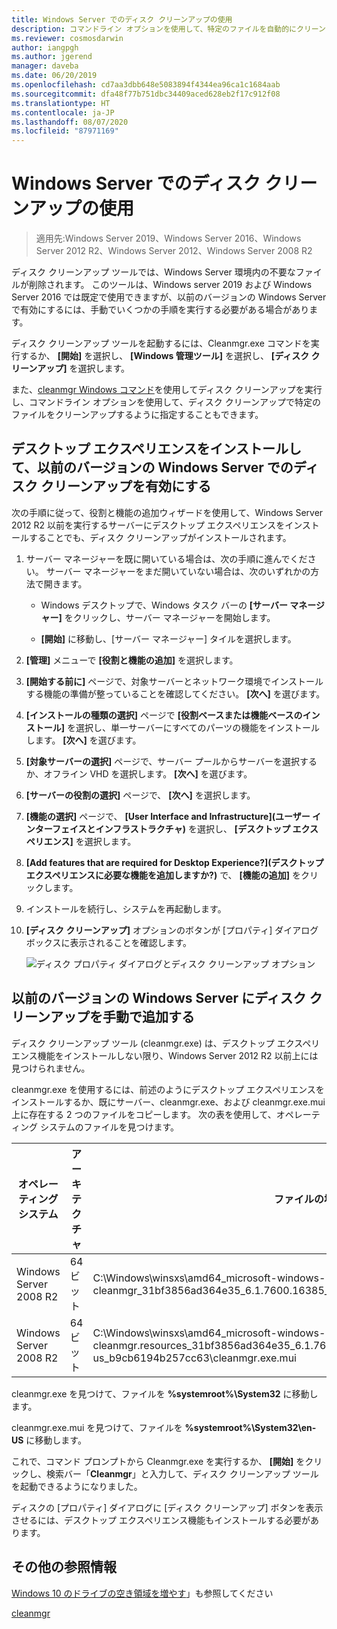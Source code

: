 ```yaml
---
title: Windows Server でのディスク クリーンアップの使用
description: コマンドライン オプションを使用して、特定のファイルを自動的にクリーンアップするようにディスク クリーンアップ ツール (Cleanmgr.exe) を構成する方法について説明します。
ms.reviewer: cosmosdarwin
author: iangpgh
ms.author: jgerend
manager: daveba
ms.date: 06/20/2019
ms.openlocfilehash: cd7aa3dbb648e5083894f4344ea96ca1c1684aab
ms.sourcegitcommit: dfa48f77b751dbc34409aced628eb2f17c912f08
ms.translationtype: HT
ms.contentlocale: ja-JP
ms.lasthandoff: 08/07/2020
ms.locfileid: "87971169"
---
```

# <a name="using-disk-cleanup-on-windows-server"></a>Windows Server でのディスク クリーンアップの使用

> 適用先:Windows Server 2019、Windows Server 2016、Windows Server 2012 R2、Windows Server 2012、Windows Server 2008 R2

ディスク クリーンアップ ツールでは、Windows Server 環境内の不要なファイルが削除されます。 このツールは、Windows server 2019 および Windows Server 2016 では既定で使用できますが、以前のバージョンの Windows Server で有効にするには、手動でいくつかの手順を実行する必要がある場合があります。

ディスク クリーンアップ ツールを起動するには、Cleanmgr.exe コマンドを実行するか、 **[開始]** を選択し、 **[Windows 管理ツール]** を選択し、 **[ディスク クリーンアップ]** を選択します。

また、[cleanmgr Windows コマンド](../../administration/windows-commands/cleanmgr.md)を使用してディスク クリーンアップを実行し、コマンドライン オプションを使用して、ディスク クリーンアップで特定のファイルをクリーンアップするように指定することもできます。

## <a name="enable-disk-cleanup-on-an-earlier-version-of-windows-server-by-installing-the-desktop-experience"></a>デスクトップ エクスペリエンスをインストールして、以前のバージョンの Windows Server でのディスク クリーンアップを有効にする

次の手順に従って、役割と機能の追加ウィザードを使用して、Windows Server 2012 R2 以前を実行するサーバーにデスクトップ エクスペリエンスをインストールすることでも、ディスク クリーンアップがインストールされます。

1. サーバー マネージャーを既に開いている場合は、次の手順に進んでください。 サーバー マネージャーをまだ開いていない場合は、次のいずれかの方法で開きます。

   - Windows デスクトップで、Windows タスク バーの **[サーバー マネージャー]** をクリックし、サーバー マネージャーを開始します。

   - **[開始]** に移動し、[サーバー マネージャー] タイルを選択します。

1. **[管理]** メニューで **[役割と機能の追加]** を選択します。

1. **[開始する前に]** ページで、対象サーバーとネットワーク環境でインストールする機能の準備が整っていることを確認してください。 **[次へ]** を選びます。

1. **[インストールの種類の選択]** ページで **[役割ベースまたは機能ベースのインストール]** を選択し、単一サーバーにすべてのパーツの機能をインストールします。 **[次へ]** を選びます。

1. **[対象サーバーの選択]** ページで、サーバー プールからサーバーを選択するか、オフライン VHD を選択します。 **[次へ]** を選びます。

1. **[サーバーの役割の選択]** ページで、 **[次へ]** を選択します。

1. **[機能の選択]** ページで、 **[User Interface and Infrastructure]\(ユーザー インターフェイスとインフラストラクチャ\)** を選択し、 **[デスクトップ エクスペリエンス]** を選択します。

1. **[Add features that are required for Desktop Experience?]\(デスクトップ エクスペリエンスに必要な機能を追加しますか?\)** で、 **[機能の追加]** をクリックします。

1. インストールを続行し、システムを再起動します。

1. **[ディスク クリーンアップ]** オプションのボタンが [プロパティ] ダイアログ ボックスに表示されることを確認します。

   ![ディスク プロパティ ダイアログとディスク クリーンアップ オプション](media/diskpropswcleanup.png)

## <a name="manually-add-disk-cleanup-to-an-earlier-version-of-windows-server"></a>以前のバージョンの Windows Server にディスク クリーンアップを手動で追加する

ディスク クリーンアップ ツール (cleanmgr.exe) は、デスクトップ エクスペリエンス機能をインストールしない限り、Windows Server 2012 R2 以前上には見つけられません。

cleanmgr.exe を使用するには、前述のようにデスクトップ エクスペリエンスをインストールするか、既にサーバー、cleanmgr.exe、および cleanmgr.exe.mui 上に存在する 2 つのファイルをコピーします。 次の表を使用して、オペレーティング システムのファイルを見つけます。

| オペレーティング システム  | アーキテクチャ  | ファイルの場所  |
| ----------------- | -------------- | --------------- |
| Windows Server 2008 R2 | 64 ビット | C:\Windows\winsxs\amd64_microsoft-windows-cleanmgr_31bf3856ad364e35_6.1.7600.16385_none_c9392808773cd7da\cleanmgr.exe
| Windows Server 2008 R2 | 64 ビット | C:\Windows\winsxs\amd64_microsoft-windows-cleanmgr.resources_31bf3856ad364e35_6.1.7600.16385_en-us_b9cb6194b257cc63\cleanmgr.exe.mui |

cleanmgr.exe を見つけて、ファイルを **%systemroot%\System32** に移動します。

cleanmgr.exe.mui を見つけて、ファイルを **%systemroot%\System32\en-US** に移動します。

これで、コマンド プロンプトから Cleanmgr.exe を実行するか、 **[開始]** をクリックし、検索バー「**Cleanmgr**」と入力して、ディスク クリーンアップ ツールを起動できるようになりました。

ディスクの [プロパティ] ダイアログに [ディスク クリーンアップ] ボタンを表示させるには、デスクトップ エクスペリエンス機能もインストールする必要があります。

## <a name="additional-references"></a>その他の参照情報

[Windows 10 のドライブの空き領域を増やす](https://support.microsoft.com/help/12425/windows-10-free-up-drive-space)」も参照してください

[cleanmgr](../../administration/windows-commands/cleanmgr.md)
